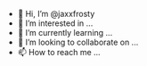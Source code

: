 - 👋 Hi, I’m @jaxxfrosty
- 👀 I’m interested in ...
- 🌱 I’m currently learning ...
- 💞️ I’m looking to collaborate on ...
- 📫 How to reach me ...

<!---
jaxxfrosty/jaxxfrosty is a ✨ special ✨ repository because its `README.md` (this file) appears on your GitHub profile.
You can click the Preview link to take a look at your changes.
--->
